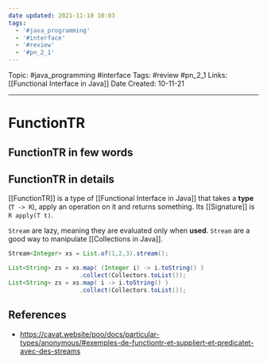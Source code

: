 ```yaml
---
date updated: 2021-11-10 10:03
tags:
  - '#java_programming'
  - '#interface'
  - '#review'
  - '#pn_2_1'
---
```


Topic: #java_programming #interface
Tags: #review #pn_2_1
Links: [[Functional Interface in Java]]
Date Created: 10-11-21

---

# FunctionTR

## FunctionTR in few words

## FunctionTR in details

[[FunctionTR]] is a type of [[Functional Interface in Java]] that takes a **type** (`T -> R`), apply an operation on it and returns something.
Its [[Signature]] is `R apply(T t)`.

`Stream` are lazy, meaning they are evaluated only when **used**. `Stream` are a good way to manipulate [[Collections in Java]].

```java
Stream<Integer> xs = List.of(1,2,3).stream();

List<String> zs = xs.map( (Integer i) -> i.toString() )
                    .collect(Collectors.toList());
List<String> zs = xs.map( i -> i.toString() )
                    .collect(Collectors.toList());
```

## References

- <https://cavat.website/poo/docs/particular-types/anonymous/#exemples-de-functiontr-et-suppliert-et-predicatet-avec-des-streams>
